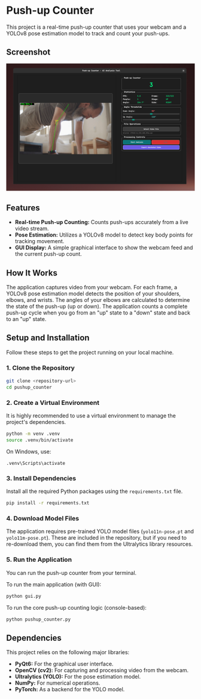 # Push-up Counter

This project is a real-time push-up counter that uses your webcam and a YOLOv8 pose estimation model to track and count your push-ups.

## Screenshot
![Screenshot](video/screenshot.png)

## Features

*   **Real-time Push-up Counting:** Counts push-ups accurately from a live video stream.
*   **Pose Estimation:** Utilizes a YOLOv8 model to detect key body points for tracking movement.
*   **GUI Display:** A simple graphical interface to show the webcam feed and the current push-up count.

## How It Works

The application captures video from your webcam. For each frame, a YOLOv8 pose estimation model detects the position of your shoulders, elbows, and wrists. The angles of your elbows are calculated to determine the state of the push-up (up or down). The application counts a complete push-up cycle when you go from an "up" state to a "down" state and back to an "up" state.

## Setup and Installation

Follow these steps to get the project running on your local machine.

### 1. Clone the Repository

```bash
git clone <repository-url>
cd pushup_counter
```

### 2. Create a Virtual Environment

It is highly recommended to use a virtual environment to manage the project's dependencies.

```bash
python -m venv .venv
source .venv/bin/activate
```
On Windows, use:
```
.venv\Scripts\activate
```

### 3. Install Dependencies

Install all the required Python packages using the `requirements.txt` file.

```bash
pip install -r requirements.txt
```

### 4. Download Model Files

The application requires pre-trained YOLO model files (`yolo11n-pose.pt` and `yolo11m-pose.pt`). These are included in the repository, but if you need to re-download them, you can find them from the Ultralytics library resources.

### 5. Run the Application

You can run the push-up counter from your terminal.

To run the main application (with GUI):
```bash
python gui.py
```

To run the core push-up counting logic (console-based):
```bash
python pushup_counter.py
```

## Dependencies

This project relies on the following major libraries:

*   **PyQt6:** For the graphical user interface.
*   **OpenCV (cv2):** For capturing and processing video from the webcam.
*   **Ultralytics (YOLO):** For the pose estimation model.
*   **NumPy:** For numerical operations.
*   **PyTorch:** As a backend for the YOLO model.
